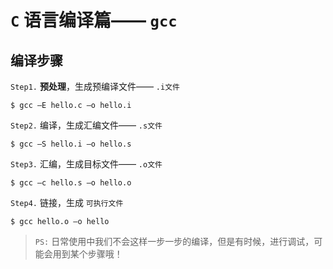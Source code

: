 # `C` 语言编译篇—— `gcc`

## 编译步骤

`Step1.` **预处理**，生成预编译文件—— `.i文件`

```shell
$ gcc –E hello.c –o hello.i
```

`Step2.` 编译，生成汇编文件—— `.s文件`

```shell
$ gcc –S hello.i –o hello.s
```

`Step3.` 汇编，生成目标文件—— `.o文件`

```shell
$ gcc –c hello.s –o hello.o
```

`Step4.` 链接，生成 `可执行文件`

```shell
$ gcc hello.o –o hello
```

> `PS:` 日常使用中我们不会这样一步一步的编译，但是有时候，进行调试，可能会用到某个步骤哦！
